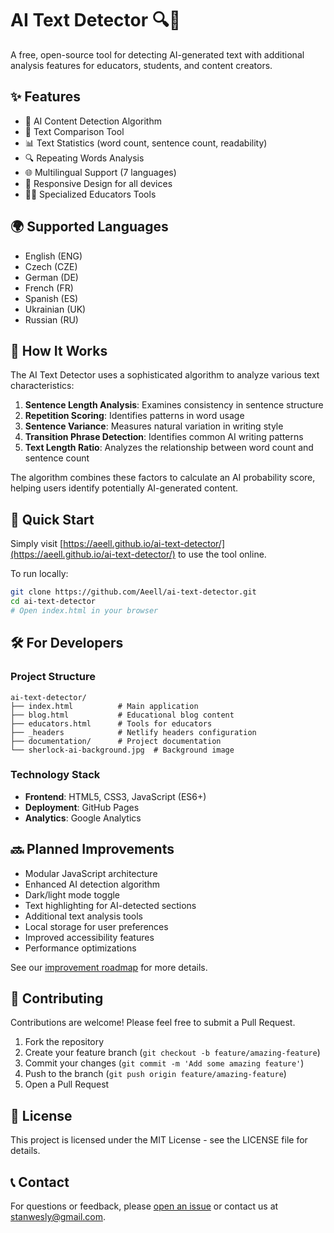 # AI Text Detector 🔍📝

A free, open-source tool for detecting AI-generated text with additional analysis features for educators, students, and content creators.

## ✨ Features

- 🤖 AI Content Detection Algorithm
- 🔄 Text Comparison Tool
- 📊 Text Statistics (word count, sentence count, readability)
- 🔍 Repeating Words Analysis
- 🌐 Multilingual Support (7 languages)
- 📱 Responsive Design for all devices
- 👨‍🏫 Specialized Educators Tools

## 🌍 Supported Languages

- English (ENG)
- Czech (CZE)
- German (DE)
- French (FR)
- Spanish (ES)
- Ukrainian (UK)
- Russian (RU)

## 🧠 How It Works

The AI Text Detector uses a sophisticated algorithm to analyze various text characteristics:

1. **Sentence Length Analysis**: Examines consistency in sentence structure
2. **Repetition Scoring**: Identifies patterns in word usage
3. **Sentence Variance**: Measures natural variation in writing style
4. **Transition Phrase Detection**: Identifies common AI writing patterns
5. **Text Length Ratio**: Analyzes the relationship between word count and sentence count

The algorithm combines these factors to calculate an AI probability score, helping users identify potentially AI-generated content.

## 🚀 Quick Start

Simply visit [https://aeell.github.io/ai-text-detector/](https://aeell.github.io/ai-text-detector/) to use the tool online.

To run locally:

```bash
git clone https://github.com/Aeell/ai-text-detector.git
cd ai-text-detector
# Open index.html in your browser
```

## 🛠️ For Developers

### Project Structure

```
ai-text-detector/
├── index.html          # Main application
├── blog.html           # Educational blog content
├── educators.html      # Tools for educators
├── _headers            # Netlify headers configuration
├── documentation/      # Project documentation
└── sherlock-ai-background.jpg  # Background image
```

### Technology Stack

- **Frontend**: HTML5, CSS3, JavaScript (ES6+)
- **Deployment**: GitHub Pages
- **Analytics**: Google Analytics

## 🔜 Planned Improvements

- Modular JavaScript architecture
- Enhanced AI detection algorithm
- Dark/light mode toggle
- Text highlighting for AI-detected sections
- Additional text analysis tools
- Local storage for user preferences
- Improved accessibility features
- Performance optimizations

See our [improvement roadmap](https://github.com/Aeell/ai-text-detector/issues) for more details.

## 🤝 Contributing

Contributions are welcome! Please feel free to submit a Pull Request.

1. Fork the repository
2. Create your feature branch (`git checkout -b feature/amazing-feature`)
3. Commit your changes (`git commit -m 'Add some amazing feature'`)
4. Push to the branch (`git push origin feature/amazing-feature`)
5. Open a Pull Request

## 📜 License

This project is licensed under the MIT License - see the LICENSE file for details.

## 📞 Contact

For questions or feedback, please [open an issue](https://github.com/Aeell/ai-text-detector/issues) or contact us at [stanwesly@gmail.com](mailto:stanwesly@gmail.com).
